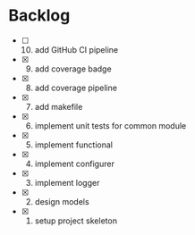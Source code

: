 # Backlog

- [ ] 10. add GitHub CI pipeline
- [x] 9. add coverage badge
- [x] 8. add coverage pipeline
- [x] 7. add makefile
- [x] 6. implement unit tests for common module
- [x] 5. implement functional
- [x] 4. implement configurer
- [x] 3. implement logger
- [x] 2. design models
- [x] 1. setup project skeleton
